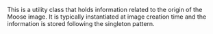 This is a utility class that holds information related to the origin of the Moose image. It is typically instantiated at image creation time and the information is stored following the singleton pattern.